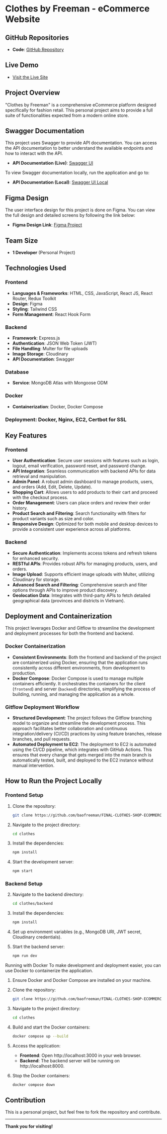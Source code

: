 # **Clothes by Freeman - eCommerce Website**

## **GitHub Repositories**

- **Code**: [GitHub Repository](https://github.com/baofreeman/FINAL-CLOTHES-SHOP-ECOMMERCER)

## **Live Demo**

- [Visit the Live Site](https://clothes-freeman.store)

## **Project Overview**

"Clothes by Freeman" is a comprehensive eCommerce platform designed specifically for fashion retail. This personal project aims to provide a full suite of functionalities expected from a modern online store.

## **Swagger Documentation**

This project uses Swagger to provide API documentation. You can access the API documentation to better understand the available endpoints and how to interact with the API.

- **API Documentation (Live)**: [Swagger UI](https://clothes-freeman.store/api-docs)

To view Swagger documentation locally, run the application and go to:

- **API Documentation (Local)**: [Swagger UI Local](http://localhost:8000/api-docs)

## **Figma Design**

The user interface design for this project is done on Figma. You can view the full design and detailed screens by following the link below:

- **Figma Design Link**: [Figma Project](https://www.figma.com/design/cV2YXePQ9UFJtCs0iFRA6i/clothes?node-id=0-1&node-type=CANVAS&t=TeXmGAiHsoMv7fIi-0)

## **Team Size**

- **1 Developer** (Personal Project)

## **Technologies Used**

### **Frontend**

- **Languages & Frameworks**: HTML, CSS, JavaScript, React JS, React Router, Redux Toolkit
- **Design**: Figma
- **Styling**: Tailwind CSS
- **Form Management**: React Hook Form

### **Backend**

- **Framework**: Express.js
- **Authentication**: JSON Web Token (JWT)
- **File Handling**: Multer for file uploads
- **Image Storage**: Cloudinary
- **API Documentation**: Swagger

### **Database**

- **Service**: MongoDB Atlas with Mongoose ODM

### **Docker**

- **Containerization**: Docker, Docker Compose

### **Deployment**: Docker, Nginx, EC2, Certbot for SSL

## **Key Features**

### **Frontend**

- **User Authentication**: Secure user sessions with features such as login, logout, email verification, password reset, and password change.
- **API Integration**: Seamless communication with backend APIs for data retrieval and manipulation.
- **Admin Panel**: A robust admin dashboard to manage products, users, and orders (Add, Edit, Delete, Update).
- **Shopping Cart**: Allows users to add products to their cart and proceed with the checkout process.
- **Order Management**: Users can place orders and review their order history.
- **Product Search and Filtering**: Search functionality with filters for product variants such as size and color.
- **Responsive Design**: Optimized for both mobile and desktop devices to provide a consistent user experience across all platforms.

### **Backend**

- **Secure Authentication**: Implements access tokens and refresh tokens for enhanced security.
- **RESTful APIs**: Provides robust APIs for managing products, users, and orders.
- **Image Upload**: Supports efficient image uploads with Multer, utilizing Cloudinary for storage.
- **Advanced Search and Filtering**: Comprehensive search and filter options through APIs to improve product discovery.
- **Geolocation Data**: Integrates with third-party APIs to fetch detailed geographical data (provinces and districts in Vietnam).

## **Deployment and Containerization**

This project leverages Docker and Gitflow to streamline the development and deployment processes for both the frontend and backend.

### **Docker Containerization**

- **Consistent Environments**: Both the frontend and backend of the project are containerized using Docker, ensuring that the application runs consistently across different environments, from development to production.
- **Docker Compose**: Docker Compose is used to manage multiple containers efficiently. It orchestrates the containers for the client (`frontend`) and server (`backend`) directories, simplifying the process of building, running, and managing the application as a whole.

### **Gitflow Deployment Workflow**

- **Structured Development**: The project follows the Gitflow branching model to organize and streamline the development process. This approach facilitates better collaboration and continuous integration/delivery (CI/CD) practices by using feature branches, release branches, and pull requests.
- **Automated Deployment to EC2**: The deployment to EC2 is automated using the CI/CD pipeline, which integrates with GitHub Actions. This ensures that every change that gets merged into the main branch is automatically tested, built, and deployed to the EC2 instance without manual intervention.

## **How to Run the Project Locally**

### **Frontend Setup**

1. Clone the repository:

   ```bash
   git clone https://github.com/baofreeman/FINAL-CLOTHES-SHOP-ECOMMERCER.git

   ```

2. Navigate to the project directory:

   ```bash
   cd clothes

   ```

3. Install the dependencies:

   ```bash
   npm install

   ```

4. Start the development server:

   ```bash
   npm start

   ```

### **Backend Setup**

2. Navigate to the backend directory:

   ```bash
   cd clothes/backend

   ```

3. Install the dependencies:

   ```bash
   npm install

   ```

4. Set up environment variables (e.g., MongoDB URI, JWT secret, Cloudinary credentials).

5. Start the backend server:

   ```bash
   npm run dev
   ```

Running with Docker
To make development and deployment easier, you can use Docker to containerize the application.

1. Ensure Docker and Docker Compose are installed on your machine.

2. Clone the repository:

   ```bash
   git clone https://github.com/baofreeman/FINAL-CLOTHES-SHOP-ECOMMERCER.git

   ```

3. Navigate to the project directory:

   ```bash
   cd clothes

   ```

4. Build and start the Docker containers:

   ```bash
   docker compose up --build

   ```

5. Access the application:

   - **Frontend**: Open http://localhost:3000 in your web browser.
   - **Backend**: The backend server will be running on http://localhost:8000.

6. Stop the Docker containers:

   ```bash
   docker compose down
   ```

## **Contribution**

This is a personal project, but feel free to fork the repository and contribute.

---

**Thank you for visiting!**
